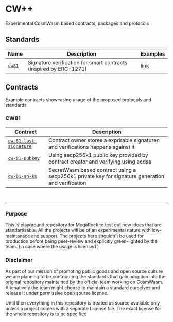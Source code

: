 # CW++
Experimental CosmWasm based contracts, packages and protocols 



## Standards



| Name                                      | Description                                                           |  Examples      |
| ----------------------------------------- | --------------------------------------------------------------------- | -------------- |
| [`cw81`](./packages/cw81/)               | Signature verification for smart contracts (inspired by ERC-1271)     | [link](#cw81) |


## Contracts

Example contracts showcasing usage of the proposed protocols and standards

### CW81
| Contract                                                         | Description                                                  |
| ---------------------------------------------------------------- | ------------------------------------------------------------ |
| [`cw-81-last-signature`](./contracts/cw81-last-signature/)       | Contract owner stores a exprirable signaturen and verifications happens against it |
| [`cw-81-pubkey`](./contracts/cw81-pubkey/)                       | Using secp256k1 public key provided by contract creator and verifying using ecdsa  |
| [`cw-81-sn-ks`](./contracts/cw81-sn-ks/)                         | SecretWasm based contract using a secp256k1 private key for signature generation and verification |


<br/>

---


### Purpose
This is playground repository for MegaRock to test out new ideas that are standartisable. All the projects will be of an experimental nature with low-maintanace and support. The projects here shouldn't be used for production before being peer-review and explicitly green-lighted by the team. (in case where the usage is licensed )

### Disclaimer
As part of our mission of promoting public goods and open source culture we are planning to be contributing the standards that gain adoption into the original [repository](https://github.com/CosmWasm/cw-plus) maintained by the official team working on CosmWasm. Altenatively the team might choose to maintain a standard ourselves and release it under permissive open sourse license. 

Until then everything in this repository is treated as source available only unless a project comes with a separate License file. The exact license for the whole repository is to be specified



